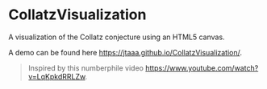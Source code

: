 # CollatzVisualization
A visualization of the Collatz conjecture using an HTML5 canvas.

A demo can be found here https://jtaaa.github.io/CollatzVisualization/.

> Inspired by this numberphile video https://www.youtube.com/watch?v=LqKpkdRRLZw.
